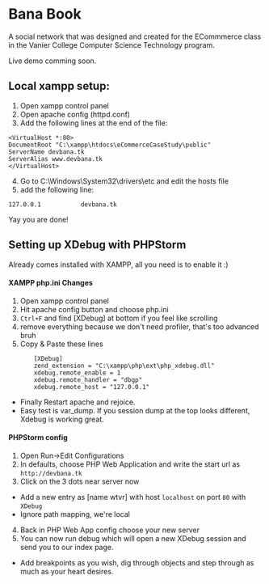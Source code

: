 # Bana Book
A social network that was designed and created for the ECommmerce class in the Vanier College Computer Science Technology program. 

Live demo comming soon.


## Local xampp setup:
1. Open xampp control panel
2. Open apache config (httpd.conf)
3. Add the following lines at the end of the file:
```
<VirtualHost *:80>
DocumentRoot "C:\xampp\htdocs\eCommerceCaseStudy\public"
ServerName devbana.tk
ServerAlias www.devbana.tk
</VirtualHost>
```
4. Go to C:\Windows\System32\drivers\etc and edit the hosts file
5. add the following line:
```
127.0.0.1           devbana.tk
```

Yay you are done!

## Setting up XDebug with PHPStorm

Already comes installed with XAMPP, all you need is to enable it :)

#### XAMPP php.ini Changes
1. Open xampp control panel
2. Hit apache config button and choose php.ini
3. ```Ctrl+F``` and find [XDebug]  at bottom if you feel like scrolling
4. remove everything because we don't need profiler, that's too advanced bruh
5. Copy & Paste these lines
```
       [XDebug]
       zend_extension = "C:\xampp\php\ext\php_xdebug.dll"
       xdebug.remote_enable = 1
       xdebug.remote_handler = "dbgp"
       xdebug.remote_host = "127.0.0.1"
```
- Finally Restart apache and rejoice.
 - Easy test is var_dump. If you session dump at the top looks different, Xdebug is working great.

#### PHPStorm config
1. Open Run->Edit Configurations
2. In defaults, choose PHP Web Application and write the start url as ```http://devbana.tk```
3. Click on the 3 dots near server now
 - Add a new entry as [name wtvr] with host ```localhost``` on port ```80``` with ```XDebug```
  - Ignore path mapping, we're local
4. Back in PHP Web App config choose your new server
5. You can now run debug which will open a new XDebug session and send you to our index page.
 - Add breakpoints as you wish, dig through objects and step through as much as your heart desires.
